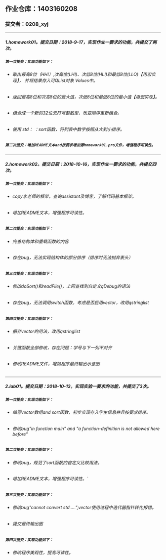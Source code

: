 ## 作业仓库：1403160208
### 提交者：0208_xyj
___
##### 1.homework01。提交日期：2018-9-17，实现作业一要求的功能，共提交了两次。
##### `第一次提交：实现功能如下：`
- ###### 取出最高8位（HHI）,次高位(LHI)、次低8位(HLI)和最低8位(LLO)【用宏实现】， 并将结果存入可QList对象 Values中。
- ###### 返回最高8位和次高8位的最大值，次低8位和最低8位的最小值【用宏实现】。
- ###### 组合成一个新的32位无符号整数型，改变顺序重新组合。
- ###### 使用 std： ：sort函数，将列表中数字按照从大到小排序。
##### `第二次提交：增加README文本and按要求增加源homework01.pro文件，增强程序可读性。`

***
##### 2.homework02。提交日期：2018-10-16，实现作业一要求的功能，共提交四次。
##### `第一次提交：实现功能如下：`
- ###### copy李老师的框架，查询assistant及博客，了解代码基本框架。
- ###### 增加README文本，增强程序可读性。

##### `第二次提交：实现功能如下：`
- ###### 完善结构体和重载函数的内容
- ###### 存在bug，无法实现结构体的部分排序（排序时无法抛弃表头）

##### `第三次提交：实现功能如下：`
- ###### 修改doSort()和readFile()，上网查找到自定义qDebug的语法
- ###### 存在bug，无法调用switch函数，考虑是否启用vector，改用qstringlist

##### `第四次提交：实现功能如下：`
- ###### 摒弃vector的用法，改用qstringlist
- ###### 关键函数全部修改，存在问题：学号与下一列不对齐
- ###### 修改README文件，增加程序最终输出示意图


___
##### 2.lab01。提交日期：2018-10-13，实现实验一要求的功能，共提交了3次。
##### `第一次提交：实现功能如下：`
- ###### 编写vector数组and sort函数，初步实现存入学生信息并且按要求排序。
- ###### 修改bug"in function main" and "a function-definition is not allowed here before"

##### `第二次提交：实现功能如下：`
- ###### 修改bug，规范了sort函数的自定义比较用法。
- ###### 增加README文本，增强程序可读性。`

##### `第三次提交：实现功能如下：`
- ###### 修改bug"cannot convert std.....",vector使用过程中迭代器指针转化报错。
- ###### 提交最终输出图

##### `第四次提交：实现功能如下：`
- ###### 修改程序美观性，提高可读性。
